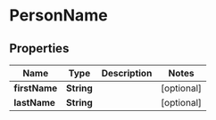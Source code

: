# PersonName

## Properties

| Name          | Type       | Description | Notes      |
| ------------- | ---------- | ----------- | ---------- |
| **firstName** | **String** |             | [optional] |
| **lastName**  | **String** |             | [optional] |
